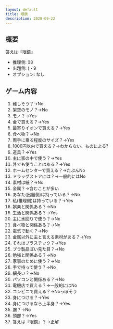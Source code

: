 ```yaml
---
layout: default
title: 眼鏡
description: 2020-09-22
---
```


## 概要

答えは『眼鏡』

- 推理側: 03
- 出題側: (・9
- オプション: なし

## ゲーム内容

1. 難しそう？→No
2. 架空のモノ？→No
3. モノ？→Yes
4. 金で買える？→Yes
5. 最寄りイオンで買える？→Yes
6. 食べ物？→No
7. 両手に乗る程度のサイズ？→Yes
8. 1000円以内で買える？→わからない、ものによる?
9. 道具？→Yes
10. 主に家の中で使う？→Yes
11. 外でも使うことはある？→Yes
12. ホームセンターで買える？→たぶんNo
13. ドラッグストアには？→一般的にはNo
14. 素材は紙？→No
15. 金属？→含むことが多い
16. あなた(出題側)は持っている？→No
17. 私(推理側)は持っている？→Yes
18. 娯楽と関係ある？→No
19. 生活と関係ある？→Yes
20. 主に水回りで使う？→No
21. 食べ物と関係ある？→No
22. 電気で動く？→No
23. 金属以外に主と言える素材がある？→Yes
24. それはプラスチック？→Yes
25. プラ製品ぽい見た目？→No
26. 勉強と関係ある？→No
27. 家事のために使う？→No
28. 手で持って使う？→No
29. 細長い？→No
30. パソコンと関係ある？→No
31. 電機店で買える？→一般的にはNo
32. コンビニで買える？→Noっぽそう
33. 身につける？→Yes
34. 身につけるなら上半身？→Yes
35. 腕？→No
36. 頭部？→Yes
37. 答えは『眼鏡』？→正解
